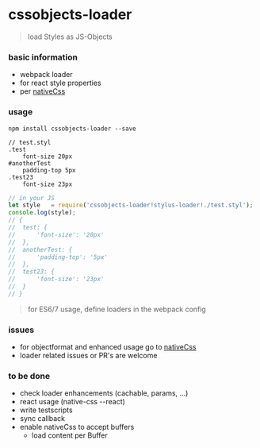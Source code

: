 # cssobjects-loader  
> load Styles as JS-Objects

### basic information
* webpack loader
* for react style properties
* per [nativeCss](https://github.com/raphamorim/native-css)

### usage 
```npm install cssobjects-loader --save```

```Stylus
// test.styl
.test
	font-size 20px
#anotherTest
	padding-top 5px
.test23
	font-size 23px

```

```Javascript
// in your JS
let style 	= require('cssobjects-loader!stylus-loader!./test.styl');
console.log(style);
// {
// 	test: {
// 		'font-size': '20px'
// 	},
// 	anotherTest: {
// 		'padding-top': '5px'
// 	},
// 	test23: {
// 		'font-size': '23px'
// 	}
// }
```
> for ES6/7 usage, define loaders in the webpack config

### issues
* for objectformat and enhanced usage go to [nativeCss](https://github.com/raphamorim/native-css)
* loader related issues or PR's are welcome

### to be done  
* check loader enhancements (cachable, params, ...)
* react usage (native-css --react)
* write testscripts
* sync callback
* enable nativeCss to accept buffers
	* load content per Buffer
